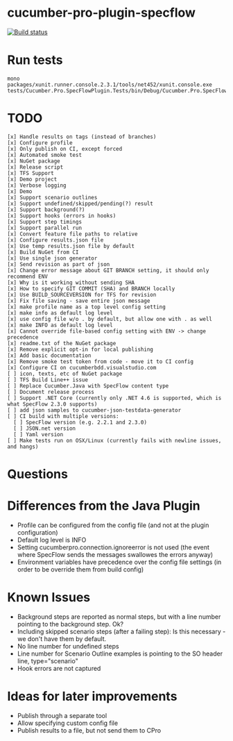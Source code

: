 # cucumber-pro-plugin-specflow

[![Build status](https://cucumberbdd.visualstudio.com/_apis/public/build/definitions/3f6ffcb6-fe64-4a4f-85bd-eed3893f83fd/1/badge)](https://cucumberbdd.visualstudio.com/cucumber-pro-plugin-specflow/_build/index?context=mine&path=%5C&definitionId=1&_a=completed)

# Run tests

    mono packages/xunit.runner.console.2.3.1/tools/net452/xunit.console.exe tests/Cucumber.Pro.SpecFlowPlugin.Tests/bin/Debug/Cucumber.Pro.SpecFlowPlugin.Tests.dll

# TODO

    [x] Handle results on tags (instead of branches)
    [x] Configure profile
    [x] Only publish on CI, except forced
    [x] Automated smoke test
    [x] NuGet package
    [x] Release script
    [x] TFS Support
    [x] Demo project
    [x] Verbose logging
    [x] Demo
    [x] Support scenario outlines
    [x] Support undefined/skipped/pending(?) result
    [x] Support background(?)
    [x] Support hooks (errors in hooks)
    [x] Support step timings
    [x] Support parallel run
    [x] Convert feature file paths to relative
    [x] Configure results.json file
    [x] Use temp results.json file by default
    [x] Build NuGet from CI
    [x] Use single json generator
    [x] Send revision as part of json
    [x] Change error message about GIT BRANCH setting, it should only recommend ENV
    [x] Why is it working without sending SHA
    [x] How to specify GIT COMMIT (SHA) and BRANCH locally
    [x] Use BUILD_SOURCEVERSION for TFS for revision
    [x] Fix file saving - save entire json message
    [x] make profile name as a top level config setting
    [x] make info as default log level
    [x] use config file w/o . by default, but allow one with . as well
    [x] make INFO as default log level
    [x] Cannot override file-based config setting with ENV -> change precedence
    [x] readme.txt of the NuGet package
    [x] Remove explicit opt-in for local publishing
    [x] Add basic documentation
    [x] Remove smoke test token from code - move it to CI config
    [x] Configure CI on cucumberbdd.visualstudio.com
    [ ] icon, texts, etc of NuGet package
    [ ] TFS Build Line++ issue
    [ ] Replace Cucumber.Java with SpecFlow content type
    [ ] Document release process
    [ ] Support .NET Core (currently only .NET 4.6 is supported, which is what SpecFlow 2.3.0 supports)
    [ ] add json samples to cucumber-json-testdata-generator
    [ ] CI build with multiple versions:
      [ ] SpecFlow version (e.g. 2.2.1 and 2.3.0)
      [ ] JSON.net version
      [ ] Yaml version
    [ ] Make tests run on OSX/Linux (currently fails with newline issues, and hangs)

# Questions

# Differences from the Java Plugin

- Profile can be configured from the config file (and not at the plugin configuration)
- Default log level is INFO
- Setting cucumberpro.connection.ignoreerror is not used (the event where SpecFlow sends the messages swallowes the errors anyway)
- Environment variables have precedence over the config file settings (in order to be override them from build config)

# Known Issues

- Background steps are reported as normal steps, but with a line number pointing to the background step. Ok?
- Including skipped scenario steps (after a failing step): Is this necessary - we don't have them by default.
- No line number for undefined steps
- Line number for Scenario Outline examples is pointing to the SO header line, type="scenario"
- Hook errors are not captured

# Ideas for later improvements

* Publish through a separate tool
* Allow specifying custom config file
* Publish results to a file, but not send them to CPro
